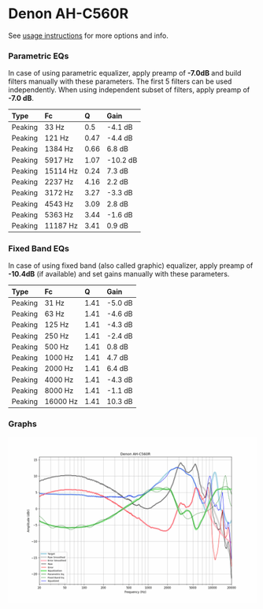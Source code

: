 # Denon AH-C560R
See [usage instructions](https://github.com/jaakkopasanen/AutoEq#usage) for more options and info.

### Parametric EQs
In case of using parametric equalizer, apply preamp of **-7.0dB** and build filters manually
with these parameters. The first 5 filters can be used independently.
When using independent subset of filters, apply preamp of **-7.0 dB**.

| Type    | Fc       |    Q | Gain     |
|:--------|:---------|:-----|:---------|
| Peaking | 33 Hz    | 0.5  | -4.1 dB  |
| Peaking | 121 Hz   | 0.47 | -4.4 dB  |
| Peaking | 1384 Hz  | 0.66 | 6.8 dB   |
| Peaking | 5917 Hz  | 1.07 | -10.2 dB |
| Peaking | 15114 Hz | 0.24 | 7.3 dB   |
| Peaking | 2237 Hz  | 4.16 | 2.2 dB   |
| Peaking | 3172 Hz  | 3.27 | -3.3 dB  |
| Peaking | 4543 Hz  | 3.09 | 2.8 dB   |
| Peaking | 5363 Hz  | 3.44 | -1.6 dB  |
| Peaking | 11187 Hz | 3.41 | 0.9 dB   |

### Fixed Band EQs
In case of using fixed band (also called graphic) equalizer, apply preamp of **-10.4dB**
(if available) and set gains manually with these parameters.

| Type    | Fc       |    Q | Gain    |
|:--------|:---------|:-----|:--------|
| Peaking | 31 Hz    | 1.41 | -5.0 dB |
| Peaking | 63 Hz    | 1.41 | -4.6 dB |
| Peaking | 125 Hz   | 1.41 | -4.3 dB |
| Peaking | 250 Hz   | 1.41 | -2.4 dB |
| Peaking | 500 Hz   | 1.41 | 0.8 dB  |
| Peaking | 1000 Hz  | 1.41 | 4.7 dB  |
| Peaking | 2000 Hz  | 1.41 | 6.4 dB  |
| Peaking | 4000 Hz  | 1.41 | -4.3 dB |
| Peaking | 8000 Hz  | 1.41 | -1.1 dB |
| Peaking | 16000 Hz | 1.41 | 10.3 dB |

### Graphs
![](./Denon%20AH-C560R.png)